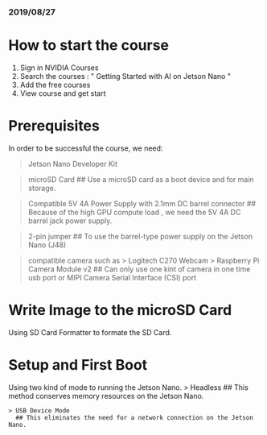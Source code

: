 ### 2019/08/27

# How to start the course
  1. Sign in NVIDIA Courses
  2. Search the courses : " Getting Started with AI on Jetson Nano "
  3. Add the free courses
  4. View course and get start
  
# Prerequisites
  In order to be successful the course, we need:

  > Jetson Nano Developer Kit
  
  > microSD Card
    ## Use a microSD card as a boot device and for main storage. 
    
  > Compatible 5V 4A Power Supply with 2.1mm DC barrel connector
    ## Because of the high GPU compute load , we need the 5V 4A DC barrel jack power supply.
    
  > 2-pin jumper
    ## To use the barrel-type power supply on the Jetson Nano (J48)
  
  > compatible camera such as
    > Logitech C270 Webcam
    > Raspberry Pi Camera Module v2
    ## Can only use one kint of camera in one time usb port or MIPI Camera Serial Interface (CSI) port

# Write Image to the microSD Card
  Using SD Card Formatter to formate the SD Card.
  
# Setup and First Boot
  Using two kind of mode to running the Jetson Nano.
    > Headless 
      ## This method conserves memory resources on the Jetson Nano.
      
    > USB Device Mode
      ## This eliminates the need for a network connection on the Jetson Nano.
      
 



  


